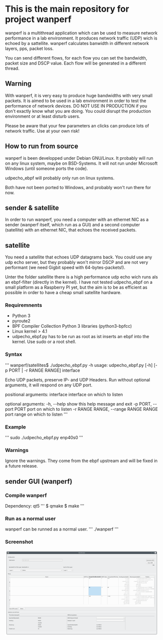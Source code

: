 # This is the main repository for project wanperf
wanperf is a multithread application which can be used to measure network performance in a lab environment.
It produces network traffic (UDP) wich is echoed by a sattellite. wanperf calculates banwidth in different network
layers, pps, packet loss.

You can send different flows, for each flow you can set the bandwidth, packet size and DSCP value. Each flow will
be generated in a different thread.

## Warning
With wanperf, it is very easy to produce huge bandwidths with very small packets. It is aimed to be used in a
lab environment in order to test the performance of network devices. DO NOT USE IN PRODUCTION if you don't exactly
know what you are doing. You could disrupt the production environment or at least disturb users.

Please be aware that your few parameters an clicks can produce lots of network traffic. Use at your own risk!

## How to run from source
wanperf is been developped under Debian GNU/Linux. It probably will run on any linux system, maybe on BSD-Systems.
It will not run under Microsoft Windows (until someone ports the code).

udpecho_ebpf will probably only run on linux systems.

Both have not been ported to Windows, and probably won't run there for now.

## sender & satellite
In order to run wanperf, you need a computer with an ethernet NIC as a sender (wanperf itself, which run
as a GUI) and a second computer (satellite) with an ethernet NIC, that echoes the received packets.

## satellite
You need a satellite that echoes UDP datagrams back. You could use any udp echo server, but they probably won't mirror
DSCP and are not very performant (we need Gigbit speed with 64-bytes-packets!).

Unter the folder satellite there is a high performance udp echo wich runs als an ebpf-filter (directly in the kernel).
I have not tested udpecho_ebpf on a small platform as a Raspberry PI yet, but the aim is to be as efficient as possible
in order to have a cheap small satellite hardware.
### Requiremnents
- Python 3
- pyroute2
- BPF Compiler Collection Python 3 libraries (python3-bpfcc)
- Linux kernel > 4.1
- udpecho_ebpf.py has to be run as root as ist inserts an ebpf into the kernel. Use sudo or a root shell.

### Syntax
'''
wanperf/satellites$ ./udpecho_ebpf.py -h
usage: udpecho_ebpf.py [-h] [-p PORT | -r RANGE RANGE] interface

Echo UDP packets, preserve IP- and UDP Headers. Run without optional arguments, it will respond on any UDP port.

positional arguments:
  interface             interface on which to listen

optional arguments:
  -h, --help            show this help message and exit
  -p PORT, --port PORT  port on which to listen
  -r RANGE RANGE, --range RANGE RANGE
                        port range on which to listen
'''

### Example
'''
sudo ./udpecho_ebpf.py enp40s0
'''

### Warnings
Ignore the warnings. They come from the ebpf upstream and will be fixed in a future release.

## sender GUI (wanperf)
### Compile wanperf
Dependency: qt5
'''
$ qmake
$ make
'''

### Run as a normal user
wanperf can be runned as a normal user.
'''
./wanperf
'''

### Screenshot
![Main window](docs/mainwindow.png "Main window while generating traffic")
